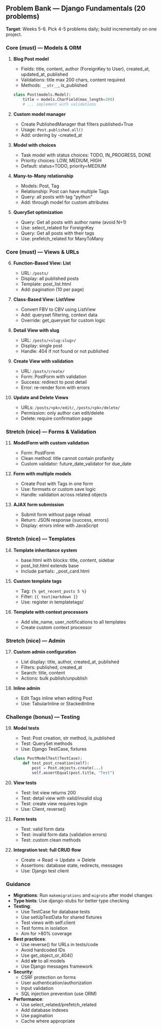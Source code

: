 ## Problem Bank — Django Fundamentals (20 problems)

**Target**: Weeks 5-6. Pick 4-5 problems daily; build incrementally on one project.

### Core (must) — Models & ORM

1) **Blog Post model**
   - Fields: title, content, author (ForeignKey to User), created_at, updated_at, published
   - Validations: title max 200 chars, content required
   - Methods: `__str__`, is_published
   ```python
   class Post(models.Model):
       title = models.CharField(max_length=200)
       # ... implement with validations
   ```

2) **Custom model manager**
   - Create PublishedManager that filters published=True
   - Usage: `Post.published.all()`
   - Add: ordering by -created_at

3) **Model with choices**
   - Task model with status choices: TODO, IN_PROGRESS, DONE
   - Priority choices: LOW, MEDIUM, HIGH
   - Default: status=TODO, priority=MEDIUM

4) **Many-to-Many relationship**
   - Models: Post, Tag
   - Relationship: Post can have multiple Tags
   - Query: all posts with tag "python"
   - Add: through model for custom attributes

5) **QuerySet optimization**
   - Query: Get all posts with author name (avoid N+1)
   - Use: select_related for ForeignKey
   - Query: Get all posts with their tags
   - Use: prefetch_related for ManyToMany

### Core (must) — Views & URLs

6) **Function-Based View: List**
   - URL: `/posts/`
   - Display: all published posts
   - Template: post_list.html
   - Add: pagination (10 per page)

7) **Class-Based View: ListView**
   - Convert FBV to CBV using ListView
   - Add: queryset filtering, context data
   - Override: get_queryset for custom logic

8) **Detail View with slug**
   - URL: `/posts/<slug:slug>/`
   - Display: single post
   - Handle: 404 if not found or not published

9) **Create View with validation**
   - URL: `/posts/create/`
   - Form: PostForm with validation
   - Success: redirect to post detail
   - Error: re-render form with errors

10) **Update and Delete Views**
    - URLs: `/posts/<pk>/edit/`, `/posts/<pk>/delete/`
    - Permission: only author can edit/delete
    - Delete: require confirmation page

### Stretch (nice) — Forms & Validation

11) **ModelForm with custom validation**
    - Form: PostForm
    - Clean method: title cannot contain profanity
    - Custom validator: future_date_validator for due_date

12) **Form with multiple models**
    - Create Post with Tags in one form
    - Use: formsets or custom save logic
    - Handle: validation across related objects

13) **AJAX form submission**
    - Submit form without page reload
    - Return: JSON response {success, errors}
    - Display: errors inline with JavaScript

### Stretch (nice) — Templates

14) **Template inheritance system**
    - base.html with blocks: title, content, sidebar
    - post_list.html extends base
    - Include partials: _post_card.html

15) **Custom template tags**
    - Tag: `{% get_recent_posts 5 %}`
    - Filter: `{{ text|markdown }}`
    - Use: register in templatetags/

16) **Template with context processors**
    - Add site_name, user_notifications to all templates
    - Create custom context processor

### Stretch (nice) — Admin

17) **Custom admin configuration**
    - List display: title, author, created_at, published
    - Filters: published, created_at
    - Search: title, content
    - Actions: bulk publish/unpublish

18) **Inline admin**
    - Edit Tags inline when editing Post
    - Use: TabularInline or StackedInline

### Challenge (bonus) — Testing

19) **Model tests**
    - Test: Post creation, str method, is_published
    - Test: QuerySet methods
    - Use: Django TestCase, fixtures
    ```python
    class PostModelTest(TestCase):
        def test_post_creation(self):
            post = Post.objects.create(...)
            self.assertEqual(post.title, "Test")
    ```

20) **View tests**
    - Test: list view returns 200
    - Test: detail view with valid/invalid slug
    - Test: create view requires login
    - Use: Client, reverse()

21) **Form tests**
    - Test: valid form data
    - Test: invalid form data (validation errors)
    - Test: custom clean methods

22) **Integration test: full CRUD flow**
    - Create → Read → Update → Delete
    - Assertions: database state, redirects, messages
    - Use: Django test client

### Guidance
- **Migrations**: Run `makemigrations` and `migrate` after model changes
- **Type hints**: Use django-stubs for better type checking
- **Testing**:
  - Use TestCase for database tests
  - Use setUpTestData for shared fixtures
  - Test views with self.client
  - Test forms in isolation
  - Aim for >80% coverage
- **Best practices**:
  - Use reverse() for URLs in tests/code
  - Avoid hardcoded IDs
  - Use get_object_or_404()
  - Add __str__ to all models
  - Use Django messages framework
- **Security**:
  - CSRF protection on forms
  - User authentication/authorization
  - Input validation
  - SQL injection prevention (use ORM)
- **Performance**:
  - Use select_related/prefetch_related
  - Add database indexes
  - Use pagination
  - Cache where appropriate


